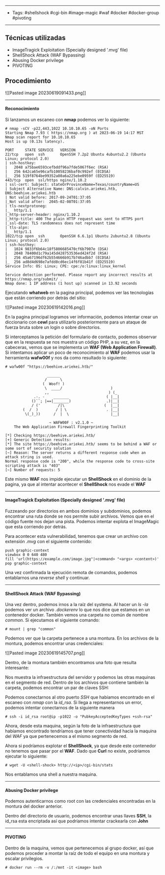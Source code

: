 ---------
- Tags: #shellshock #cgi-bin #image-magic #waf #docker #docker-group #pivoting 
--------------
## Técnicas utilizadas
- ImageTragick Exploitation (Specially designed '.mvg' file)  
- ShellShock Attack (WAF Bypassing)  
- Abusing Docker privilege  
- PIVOTING
## Procedimiento

![[Pasted image 20230619091433.png]]

----------------
#### Reconocimiento

Si lanzamos un escaneo con **nmap** podemos ver lo siguiente:

```
# nmap -sCV -p22,443,1022 10.10.10.65 -oN Ports
Starting Nmap 7.93 ( https://nmap.org ) at 2023-06-19 14:17 MST
Nmap scan report for 10.10.10.65
Host is up (0.13s latency).

PORT     STATE SERVICE   VERSION
22/tcp   open  ssh       OpenSSH 7.2p2 Ubuntu 4ubuntu2.2 (Ubuntu Linux; protocol 2.0)
| ssh-hostkey: 
|   2048 a75bae6593cefbddf96a7fde5067f6ec (RSA)
|   256 642ca65e96cafb10058236baf0c992ef (ECDSA)
|_  256 519f8764be99352a80a6a225ebe0959f (ED25519)
443/tcp  open  ssl/https nginx/1.10.2
| ssl-cert: Subject: stateOrProvinceName=Texas/countryName=US
| Subject Alternative Name: DNS:calvin.ariekei.htb, DNS:beehive.ariekei.htb
| Not valid before: 2017-09-24T01:37:05
|_Not valid after:  2045-02-08T01:37:05
| tls-nextprotoneg: 
|_  http/1.1
|_http-server-header: nginx/1.10.2
|_http-title: 400 The plain HTTP request was sent to HTTPS port
|_ssl-date: TLS randomness does not represent time
| tls-alpn: 
|_  http/1.1
1022/tcp open  ssh       OpenSSH 6.6.1p1 Ubuntu 2ubuntu2.8 (Ubuntu Linux; protocol 2.0)
| ssh-hostkey: 
|   1024 9833f6b64c18f5806685470cf6b7907e (DSA)
|   2048 78400d1c79a145d428753536ed424f2d (RSA)
|   256 45a67196df62b554666b917b746adbb7 (ECDSA)
|_  256 ad8d4d698e7afdd8cd6ec14f6f81b41f (ED25519)
Service Info: OS: Linux; CPE: cpe:/o:linux:linux_kernel

Service detection performed. Please report any incorrect results at https://nmap.org/submit/ .
Nmap done: 1 IP address (1 host up) scanned in 13.92 seconds
```

Ejecutando **whatweb** en la pagina principal, podemos ver las tecnologías que están corriendo por detrás del sitio:

![[Pasted image 20230619142016.png]]

En la pagina principal logramos ver información, podemos intentar crear un diccionario con **cewl** para utilizarlo posteriormente para un ataque de fuerza bruta sobre un login o sobre directorios.

Si interceptamos la petición del formulario de contacto, podemos observar que en la respuesta se nos muestra un código PHP, a su vez, en la cabeceras, vemos que se implementa un **WAF (Web Application Firewall)**.
Si intentamos aplicar un poco de reconocimiento al **WAF** podemos usar la herramienta **wafw00f** y nos da como resultado lo siguiente:
```
# wafw00f "https://beehive.ariekei.htb/"

                   ______
                  /      \
                 (  Woof! )
                  \  ____/                      )
                  ,,                           ) (_
             .-. -    _______                 ( |__|
            ()``; |==|_______)                .)|__|
            / ('        /|\                  (  |__|
        (  /  )        / | \                  . |__|
         \(_)_))      /  |  \                   |__|

                    ~ WAFW00F : v2.1.0 ~
    The Web Application Firewall Fingerprinting Toolkit
    
[*] Checking https://beehive.ariekei.htb/
[+] Generic Detection results:
[*] The site https://beehive.ariekei.htb/ seems to be behind a WAF or some sort of security solution
[~] Reason: The server returns a different response code when an attack string is used.
Normal response code is "200", while the response code to cross-site scripting attack is "403"
[~] Number of requests: 5
```

Este mismo **WAF** nos impide ejecutar un **ShellShock** en el dominio de la pagina, ya que al intentar acontecer el **ShellShock** nos evade el **WAF**

------------
#### ImageTragick Exploitation (Specially designed '.mvg' file)  

Fuzzeando por directorios en ambos dominios y subdominios, podemos encontrar una ruta donde se nos permite subir archivos. Vemos que en el código fuente nos dejan una pista. Podemos intentar explota el ImageMagic que esta corriendo por detrás.  

Para acontecer esta vulnerabilidad, tenemos que crear un archivo con extensión *.mvg* con el siguiente contenido:

```mvg
push graphic-context
viewbox 0 0 640 480
fill 'url(https://example.com/image.jpg"|<command> "<args> <content>)'
pop graphic-context
```

Una vez confirmada la ejecución remota de comandos, podemos entablarnos una *reverse shell* y continuar.

--------
#### ShellShock Attack (WAF Bypassing)

Una vez dentro, podemos irnos a la raíz del systema. Al hacer un *ls -la* podemos ver un archivo *.dockerenv* lo que nos dice que estamos en un contenedor docker. También vemos una carpeta no común de nombre *common*. Si ejecutamos el siguiente comando:

```
# mount | grep "common"
```

Podemos ver que la carpeta pertenece a una montura. En los archivos de la montura, podemos encontrar unas credenciales:

![[Pasted image 20230619145707.png]]


Dentro, de la montura también encontramos una foto que resulta interesante:

Nos muestra la infraestructura del servidor y podemos las otras maquinas en el segmento de red.
Dentro de los archivos que contiene también la carpeta, podemos encontrar un par de claves SSH:

Podemos conectarnos al otro puerto *SSH* que habíamos encontrado en el escaneo con *nmap* con la *id_rsa*. Si llega a representarnos un error, podemos intentar conectarnos de la siguiente manera

```
# ssh -i id_rsa root@ip -p1022 -o "PubkeyAcceptedKeyTypes +ssh-rsa"
```

Ahora, desde esta maquina, según la foto de la infraestructura que habíamos encontrado tendríamos que tener conectividad hacia la maquina del *WAF* ya que pertenecemos a el mismo segmento de red.

Ahora si podríamos explotar el **ShellShock**, ya que desde este contenedor no tenemos que pasar por el **WAF**. Dado que **Curl** no existe, podríamos ejecutar lo siguiente:

```
# wget -U <shell-shock> http://<ip>/cgi-bin/stats
```

Nos entablamos una shell a nuestra maquina.

---------------
#### Abusing Docker privilege  

Podemos autenticarnos como root con las credenciales encontradas en la montura del docker anterior.

Dentro del directorio de usuario, podemos encontrar unas llaves **SSH**, la id_rsa esta encriptada así que podríamos intentar crackearla con **John** 

----------
#### PIVOTING

Dentro de la maquina, vemos que pertenecemos al grupo docker, así que podemos proceder a montar la raíz de todo el equipo en una montura y escalar privilegios.

```
# docker run --rm -v /:/mnt -it <image> bash
```

